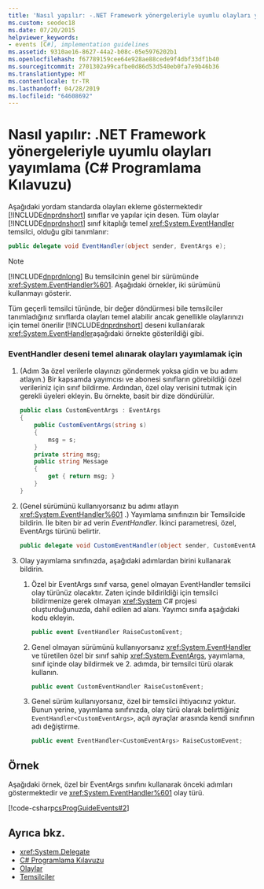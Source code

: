 ```yaml
---
title: 'Nasıl yapılır: -.NET Framework yönergeleriyle uyumlu olayları yayımlama C# Programlama Kılavuzu'
ms.custom: seodec18
ms.date: 07/20/2015
helpviewer_keywords:
- events [C#], implementation guidelines
ms.assetid: 9310ae16-8627-44a2-b08c-05e5976202b1
ms.openlocfilehash: f67789159cee64e928ae88cede9f4dbf33df1b40
ms.sourcegitcommit: 2701302a99cafbe0d86d53d540eb0fa7e9b46b36
ms.translationtype: MT
ms.contentlocale: tr-TR
ms.lasthandoff: 04/28/2019
ms.locfileid: "64608692"
---
```

# <a name="how-to-publish-events-that-conform-to-net-framework-guidelines-c-programming-guide"></a>Nasıl yapılır: .NET Framework yönergeleriyle uyumlu olayları yayımlama (C# Programlama Kılavuzu)
Aşağıdaki yordam standarda olayları ekleme göstermektedir [!INCLUDE[dnprdnshort](~/includes/dnprdnshort-md.md)] sınıflar ve yapılar için desen. Tüm olaylar [!INCLUDE[dnprdnshort](~/includes/dnprdnshort-md.md)] sınıf kitaplığı temel <xref:System.EventHandler> temsilci, olduğu gibi tanımlanır:  
  
```csharp  
public delegate void EventHandler(object sender, EventArgs e);  
```  
  
> [!NOTE]
>  [!INCLUDE[dnprdnlong](~/includes/dnprdnlong-md.md)] Bu temsilcinin genel bir sürümünde <xref:System.EventHandler%601>. Aşağıdaki örnekler, iki sürümünü kullanmayı gösterir.  
  
 Tüm geçerli temsilci türünde, bir değer döndürmesi bile temsilciler tanımladığınız sınıflarda olayları temel alabilir ancak genellikle olaylarınızı için temel önerilir [!INCLUDE[dnprdnshort](~/includes/dnprdnshort-md.md)] deseni kullanılarak <xref:System.EventHandler>aşağıdaki örnekte gösterildiği gibi.  
  
### <a name="to-publish-events-based-on-the-eventhandler-pattern"></a>EventHandler deseni temel alınarak olayları yayımlamak için  
  
1. (Adım 3a özel verilerle olayınızı göndermek yoksa gidin ve bu adımı atlayın.) Bir kapsamda yayımcısı ve abonesi sınıfların görebildiği özel verileriniz için sınıf bildirme. Ardından, özel olay verisini tutmak için gerekli üyeleri ekleyin. Bu örnekte, basit bir dize döndürülür.  
  
    ```csharp  
    public class CustomEventArgs : EventArgs  
    {  
        public CustomEventArgs(string s)  
        {  
            msg = s;  
        }  
        private string msg;  
        public string Message  
        {  
            get { return msg; }  
        }   
    }  
    ```  
  
2. (Genel sürümünü kullanıyorsanız bu adımı atlayın <xref:System.EventHandler%601> .) Yayımlama sınıfınızın bir Temsilcide bildirin. İle biten bir ad verin *EventHandler*. İkinci parametresi, özel, EventArgs türünü belirtir.  
  
    ```csharp  
    public delegate void CustomEventHandler(object sender, CustomEventArgs a);  
    ```  
  
3. Olay yayımlama sınıfınızda, aşağıdaki adımlardan birini kullanarak bildirin.  
  
    1. Özel bir EventArgs sınıf varsa, genel olmayan EventHandler temsilci olay türünüz olacaktır. Zaten içinde bildirildiği için temsilci bildirmenize gerek olmayan <xref:System> C# projesi oluşturduğunuzda, dahil edilen ad alanı. Yayımcı sınıfa aşağıdaki kodu ekleyin.  
  
        ```csharp  
        public event EventHandler RaiseCustomEvent;  
        ```  
  
    2. Genel olmayan sürümünü kullanıyorsanız <xref:System.EventHandler> ve türetilen özel bir sınıf sahip <xref:System.EventArgs>, yayımlama, sınıf içinde olay bildirmek ve 2. adımda, bir temsilci türü olarak kullanın.  
  
        ```csharp  
        public event CustomEventHandler RaiseCustomEvent;  
        ```  
  
    3. Genel sürüm kullanıyorsanız, özel bir temsilci ihtiyacınız yoktur. Bunun yerine, yayımlama sınıfınızda, olay türü olarak belirttiğiniz `EventHandler<CustomEventArgs>`, açılı ayraçlar arasında kendi sınıfının adı değiştirme.  
  
        ```csharp  
        public event EventHandler<CustomEventArgs> RaiseCustomEvent;  
        ```  
  
## <a name="example"></a>Örnek  
 Aşağıdaki örnek, özel bir EventArgs sınıfını kullanarak önceki adımları göstermektedir ve <xref:System.EventHandler%601> olay türü.  
  
 [!code-csharp[csProgGuideEvents#2](~/samples/snippets/csharp/VS_Snippets_VBCSharp/csProgGuideEvents/CS/Events.cs#2)]  
  
## <a name="see-also"></a>Ayrıca bkz.

- <xref:System.Delegate>
- [C# Programlama Kılavuzu](../../../csharp/programming-guide/index.md)
- [Olaylar](../../../csharp/programming-guide/events/index.md)
- [Temsilciler](../../../csharp/programming-guide/delegates/index.md)
